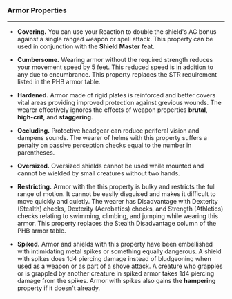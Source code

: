 ### Armor Properties
___

* **Covering.** You can use your Reaction to double the shield's AC bonus against a single ranged weapon or spell attack. This property can be used in conjunction with the **Shield Master** feat.

* **Cumbersome.** Wearing armor without the required strength reduces your movement speed by 5 feet. This reduced speed is in addition to any due to encumbrance. This property replaces the STR requirement listed in the PHB armor table.

* **Hardened.** Armor made of rigid plates is reinforced and better covers vital areas providing improved protection against grevious wounds. The wearer effectively ignores the effects of weapon properties **brutal**, **high-crit**, and **staggering**.

* **Occluding.** Protective headgear can reduce periferal vision and dampens sounds. The wearer of helms with this property suffers a penalty on passive perception checks equal to the number in parentheses.

* **Oversized.** Oversized shields cannot be used while mounted and cannot be wielded by small creatures without two hands.

* **Restricting.** Armor with the this property is bulky and restricts the full range of motion. It cannot be easily disguised and makes it difficult to move quickly and quietly. The wearer has Disadvantage with Dexterity (Stealth) checks, Dexterity (Acrobatics) checks, and Strength (Athletics) checks relating to swimming, climbing, and jumping while wearing this armor. This property replaces the Stealth Disadvantage column of the PHB armor table.

* **Spiked.** Armor and shields with this property have been embellished with intimidating metal spikes or something equally dangerous. A shield with spikes does 1d4 piercing damage instead of bludgeoning when used as a weapon or as part of a shove attack. A creature who grapples or is grappled by another creature in spiked armor takes 1d4 piercing damage from the spikes. Armor with spikes also gains the **hampering** property if it doesn't already.
